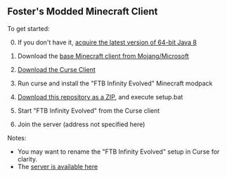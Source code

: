 ## Foster's Modded Minecraft Client

To get started:

0. If you don't have it, [acquire the latest version of 64-bit Java 8](http://www.java.com/en/download/windows-64bit.jsp)

0. Download the [base Minecraft client from Mojang/Microsoft](http://s3.amazonaws.com/Minecraft.Download/launcher/Minecraft.jar)

0. [Download the Curse Client](https://www.curse.com/games/minecraft)

0. Run curse and install the "FTB Infinity Evolved" Minecraft modpack

0. [Download this repository as a ZIP](https://github.com/unlimitedgore/Minecraft-Client/archive/master.zip), and execute setup.bat

0. Start "FTB Infinity Evolved" from the Curse client

0. Join the server (address not specified here)

Notes:
* You may want to rename the "FTB Infinity Evolved" setup in Curse for clarity.
* The [server is available here](https://github.com/unlimitedgore/Minecraft)
